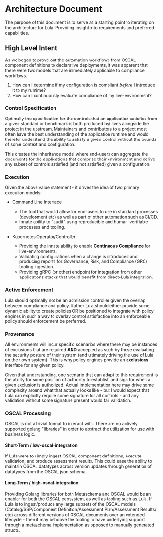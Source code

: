 # Architecture Document

The purpose of this document is to serve as a starting point to iterating on the architecture for Lula. Providing insight into requirements and preferred capabilities. 

## High Level Intent
As we began to prove out the automation workflows from OSCAL component definitions to declarative deployments, it was apparent that there were two models that are immediately applicable to compliance workflows. 

1. How can I determine if my configuration is compliant _before_ I introduce it to my runtime?
2. How can I continuously evaluate compliance of my live-environment?

### Control Specification

Optimally the specification for the controls that an application satisfies from a given standard or benchmark is both produced by/ lives alongside the project in the upstream. Maintainers and contributors to a project most often have the best understanding of the application runtime and would therefor understand the ability to satisfy a given control without the bounds of some context and configuration.

This creates the inheritance model where end-users can aggregate the documents for the applications that comprise their environment and derive any subset of controls satisfied (and not satisfied) given a configuration. 

### Execution

Given the above value statement - it drives the idea of two primary execution models:
- Command Line Interface
    - The tool that would allow for end-users to use in standard processes (development etc) as well as part of other automation such as CI/CD.
    - Innate ability to "audit" using reproducible and human-verifiable processes and tooling.

- Kubernetes Operator/Controller
    - Providing the innate ability to enable **Continuous Compliance** for live-environments.
    - Validating configurations when a change is introduced and producing reports for Governance, Risk, and Compliance (GRC) tooling ingestion.
    - Providing gRPC (or other) endpoint for integration from other applications stacks that would benefit from direct-Lula integration.

### Active Enforcement

Lula should optimally not be an admission controller given the overlap between compliance and policy. Rather Lula should either provide some dynamic ability to create policies OR be positioned to integrate with policy engines in such a way to overlay control satisfaction into an enforceable policy should enforcement be preferred.

### Provenance

All environments will incur specific scenarios where there may be instances of exclusions that are required **AND** accepted as such by those evaluating the security posture of their system (and ultimately driving the use of Lula on their own system). This is why policy engines provide an **exclusions** interface for any given policy.

Given that understanding, one scenario that can adapt to this requirement is the ability for some position of authority to establish and sign for when a given exclusion is authorized. Actual implementation here may drive some complexity around what that actually looks like - but I would expect that Lula can explicitly require some signature for all controls - and any validation without some signature present would fail validation.

### OSCAL Processing

OSCAL is not a trivial format to interact with. There are no actively supported golang "libraries" in order to abstract the utilization for use with business logic.

#### Short-Term / low-oscal-integration

If Lula were to simply ingest OSCAL component definitions, execute validation, and produce assessment results. This could ease the ability to maintain OSCAL datatypes across version updates through generation of datatypes from the OSCAL json schema.

#### Long-Term / high-oscal-integration

Providing Golang libraries for both Metaschema and OSCAL would be an enabler for both the OSCAL ecosystem, as well as tooling such as Lula. If Lula is to ingest/produce any large subsets of the OSCAL models (Catalog/SSP/Component Definition/Assessment Plan/Assessment Results/ etc) across different versions of OSCAL documents over an extended lifecycle - then it may behoove the tooling to have underlying support through a [metaschema](https://pages.nist.gov/metaschema/specification/) implementation as opposed to manually generated structs.

